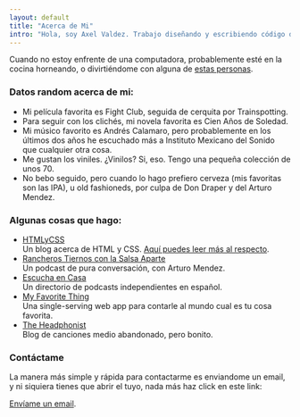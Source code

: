 ```yaml
---
layout: default
title: "Acerca de Mi"
intro: "Hola, soy Axel Valdez. Trabajo diseñando y escribiendo código de colores en una computadora, casi siempre HTML, CSS y JavaScript."
---
```


Cuando no estoy enfrente de una computadora, probablemente esté en la cocina horneando, o divirtiéndome con alguna de [estas personas](https://www.instagram.com/p/CACQTU1HBKD/).

### Datos random acerca de mi:

- Mi película favorita es Fight Club, seguida de cerquita por Trainspotting.
- Para seguir con los clichés, mi novela favorita es Cien Años de Soledad.
- Mi músico favorito es Andrés Calamaro, pero probablemente en los últimos dos años he escuchado más a Instituto Mexicano del Sonido que cualquier otra cosa.
- Me gustan los viniles. ¿Vinilos? Si, eso. Tengo una pequeña colección de unos 70.
- No bebo seguido, pero cuando lo hago prefiero cerveza (mis favoritas son las IPA), u old fashioneds, por culpa de Don Draper y del Arturo Mendez.

### Algunas cosas que hago:

- [HTMLyCSS](https://htmlycss.com)<br>Un blog acerca de HTML y CSS. [Aquí puedes leer más al respecto](/2021/04/html-y-css/).
- [Rancheros Tiernos con la Salsa Aparte](https://rancherostiernos.com)<br>Un podcast de pura conversación, con Arturo Mendez.
- [Escucha en Casa](https://escuchaen.casa)<br>Un directorio de podcasts independientes en español.
- [My Favorite Thing](https://things.axelvaldez.mx)<br>Una single-serving web app para contarle al mundo cual es tu cosa favorita.
- [The Headphonist](https://theheadphonist.com)<br>Blog de canciones medio abandonado, pero bonito.

### Contáctame

<p>La manera más simple y rápida para contactarme es enviandome un email, y ni siquiera tienes que abrir el tuyo, nada más haz click en este link:</p>
<p><a href="#contact">Envíame un email</a>.</p>